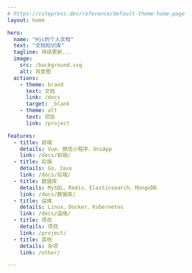 ```yaml
---
# https://vitepress.dev/reference/default-theme-home-page
layout: home

hero:
  name: "Hjc的个人文档"
  text: "文档知识库"
  tagline: 持续更新...
  image:
    src: /background.svg
    alt: 背景图
  actions:
    - theme: brand
      text: 文档
      link: /docs
      target: _blank
    - theme: alt
      text: 项目
      link: /project

features:
  - title: 前端
    details: Vue、微信小程序、UniApp
    link: /docs/前端/
  - title: 后端
    details: Go、Java
    link: /docs/后端/
  - title: 数据库
    details: MySQL、Redis、Elasticsearch、MongoDB
    link: /docs/数据库/
  - title: 运维
    details: Linux、Docker、Kubernetes
    link: /docs/运维/
  - title: 项目
    details: 项目
    link: /project/
  - title: 其他
    details: 杂项
    link: /other/

---
```


